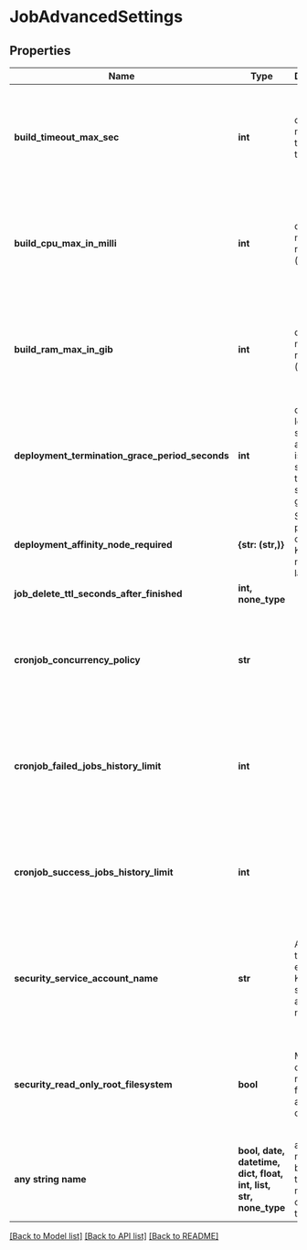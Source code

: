 # JobAdvancedSettings


## Properties
Name | Type | Description | Notes
------------ | ------------- | ------------- | -------------
**build_timeout_max_sec** | **int** | define the max timeout for the build | [optional]  if omitted the server will use the default value of 1800
**build_cpu_max_in_milli** | **int** | define the max cpu resources (in milli) | [optional]  if omitted the server will use the default value of 4000
**build_ram_max_in_gib** | **int** | define the max ram resources (in gib) | [optional]  if omitted the server will use the default value of 8
**deployment_termination_grace_period_seconds** | **int** | define how long in seconds an application is supposed to be stopped gracefully | [optional]  if omitted the server will use the default value of 60
**deployment_affinity_node_required** | **{str: (str,)}** | Set pod placement on specific Kubernetes nodes labels | [optional] 
**job_delete_ttl_seconds_after_finished** | **int, none_type** |  | [optional] 
**cronjob_concurrency_policy** | **str** |  | [optional]  if omitted the server will use the default value of "Forbid"
**cronjob_failed_jobs_history_limit** | **int** |  | [optional]  if omitted the server will use the default value of 1
**cronjob_success_jobs_history_limit** | **int** |  | [optional]  if omitted the server will use the default value of 1
**security_service_account_name** | **str** | Allows you to set an existing Kubernetes service account name  | [optional]  if omitted the server will use the default value of ""
**security_read_only_root_filesystem** | **bool** | Mounts the container&#39;s root filesystem as read-only  | [optional]  if omitted the server will use the default value of False
**any string name** | **bool, date, datetime, dict, float, int, list, str, none_type** | any string name can be used but the value must be the correct type | [optional]

[[Back to Model list]](../README.md#documentation-for-models) [[Back to API list]](../README.md#documentation-for-api-endpoints) [[Back to README]](../README.md)


